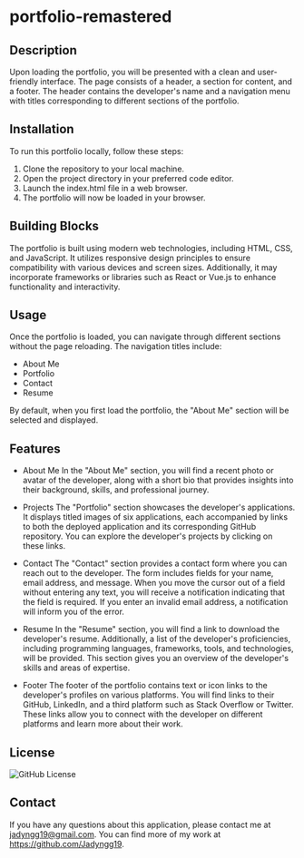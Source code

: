# portfolio-remastered

## Description

Upon loading the portfolio, you will be presented with a clean and user-friendly interface. The page consists of a header, a section for content, and a footer. The header contains the developer's name and a navigation menu with titles corresponding to different sections of the portfolio.

## Installation

To run this portfolio locally, follow these steps:

1. Clone the repository to your local machine.
2. Open the project directory in your preferred code editor.
3. Launch the index.html file in a web browser.
4. The portfolio will now be loaded in your browser.

## Building Blocks

The portfolio is built using modern web technologies, including HTML, CSS, and JavaScript. It utilizes responsive design principles to ensure compatibility with various devices and screen sizes. Additionally, it may incorporate frameworks or libraries such as React or Vue.js to enhance functionality and interactivity.

## Usage

Once the portfolio is loaded, you can navigate through different sections without the page reloading. The navigation titles include:

* About Me
* Portfolio
* Contact
* Resume

By default, when you first load the portfolio, the "About Me" section will be selected and displayed.

## Features

* About Me
In the "About Me" section, you will find a recent photo or avatar of the developer, along with a short bio that provides insights into their background, skills, and professional journey.

* Projects
The "Portfolio" section showcases the developer's applications. It displays titled images of six applications, each accompanied by links to both the deployed application and its corresponding GitHub repository. You can explore the developer's projects by clicking on these links.

* Contact
The "Contact" section provides a contact form where you can reach out to the developer. The form includes fields for your name, email address, and message. When you move the cursor out of a field without entering any text, you will receive a notification indicating that the field is required. If you enter an invalid email address, a notification will inform you of the error.

* Resume
In the "Resume" section, you will find a link to download the developer's resume. Additionally, a list of the developer's proficiencies, including programming languages, frameworks, tools, and technologies, will be provided. This section gives you an overview of the developer's skills and areas of expertise.

* Footer
The footer of the portfolio contains text or icon links to the developer's profiles on various platforms. You will find links to their GitHub, LinkedIn, and a third platform such as Stack Overflow or Twitter. These links allow you to connect with the developer on different platforms and learn more about their work.

## License

![GitHub License](https://img.shields.io/badge/license-MIT-blue.svg)

## Contact

If you have any questions about this application, please contact me at jadyngg19@gmail.com. You can find more of my work at https://github.com/Jadyngg19.